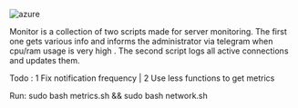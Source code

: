 
![azure](https://github.com/californicating/monitor/assets/96727508/b9fe6a7d-77d6-4b59-bfee-51d94dac0128)

Monitor is a collection of two scripts made for server monitoring.
The first one gets various info and informs the administrator via telegram when cpu/ram usage is very high .
The second script logs all active connections and updates them.

Todo :
1 Fix notification frequency | 2 Use less functions to get metrics

Run: 
sudo bash metrics.sh && sudo bash network.sh
